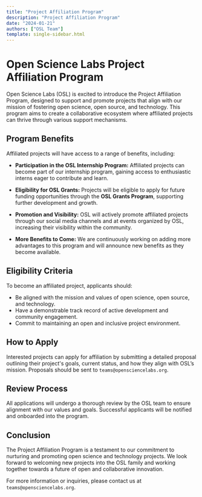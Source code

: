 ```yaml
---
title: "Project Affiliation Program"
description: "Project Affiliation Program"
date: "2024-01-21"
authors: ["OSL Team"]
template: single-sidebar.html
---
```


# Open Science Labs Project Affiliation Program

Open Science Labs (OSL) is excited to introduce the Project Affiliation Program,
designed to support and promote projects that align with our mission of
fostering open science, open source, and technology. This program aims to create
a collaborative ecosystem where affiliated projects can thrive through various
support mechanisms.

## Program Benefits

Affiliated projects will have access to a range of benefits, including:

- **Participation in the OSL Internship Program:** Affiliated projects can
  become part of our internship program, gaining access to enthusiastic interns
  eager to contribute and learn.

- **Eligibility for OSL Grants:** Projects will be eligible to apply for future
  funding opportunities through the **OSL Grants Program**, supporting further
  development and growth.

- **Promotion and Visibility:** OSL will actively promote affiliated projects
  through our social media channels and at events organized by OSL, increasing
  their visibility within the community.

- **More Benefits to Come:** We are continuously working on adding more
  advantages to this program and will announce new benefits as they become
  available.

## Eligibility Criteria

To become an affiliated project, applicants should:

- Be aligned with the mission and values of open science, open source, and
  technology.
- Have a demonstrable track record of active development and community
  engagement.
- Commit to maintaining an open and inclusive project environment.

## How to Apply

Interested projects can apply for affiliation by submitting a detailed proposal
outlining their project's goals, current status, and how they align with OSL’s
mission. Proposals should be sent to `teams@opensciencelabs.org`.

## Review Process

All applications will undergo a thorough review by the OSL team to ensure
alignment with our values and goals. Successful applicants will be notified and
onboarded into the program.

## Conclusion

The Project Affiliation Program is a testament to our commitment to nurturing
and promoting open science and technology projects. We look forward to welcoming
new projects into the OSL family and working together towards a future of open
and collaborative innovation.

For more information or inquiries, please contact us at
`teams@opensciencelabs.org`.
